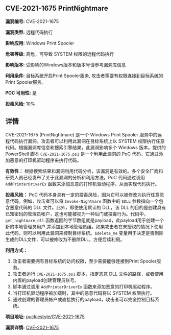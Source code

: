 ## CVE-2021-1675 PrintNightmare

**漏洞编号:** CVE-2021-1675

**漏洞类型:** 远程代码执行

**影响应用:** Windows Print Spooler

**危害等级:** 高危，可导致 SYSTEM 权限的远程代码执行

**影响版本:** 受影响的Windows版本和版本号请参考漏洞库信息

**利用条件:** 目标系统开启Print Spooler服务, 攻击者需要有权限连接到目标系统的Print Spooler服务。

**POC 可用性:** 是

**投毒风险:** 10%

## 详情

CVE-2021-1675 (PrintNightmare) 是一个 Windows Print Spooler 服务中的远程代码执行漏洞。攻击者可以利用此漏洞在目标系统上以 SYSTEM 权限执行任意代码。根据漏洞库信息和搜索引擎结果，此漏洞影响多个 Windows 版本。提供的 PowerShell 脚本 `CVE-2021-1675.ps1` 是一个利用此漏洞的 PoC 代码，它通过添加恶意的打印机驱动程序来执行代码。

**有效性：**
根据搜索结果和漏洞利用代码分析，该漏洞是有效的。多个安全厂商和研究人员已经发布了关于此漏洞的分析和利用方法。PoC 代码通过调用 `AddPrinterDriverEx` 函数来添加恶意的打印机驱动程序，从而实现代码执行。

**投毒风险：**
PoC 代码本身具有一定的投毒风险，因为它可以被修改为执行任意恶意代码。例如，攻击者可以将 `Invoke-Nightmare` 函数中的 `$DLL` 参数指向一个包含恶意代码的 DLL 文件。此外，即使使用默认的 DLL，该 DLL 的目的是创建具有已知密码的管理员帐户，这也可能被视为一种后门或投毒行为。代码中，`get_nightmare_dll` 函数返回的字节数组就是payload，此payload用于创建一个新的本地管理员用户,并添加到本地管理员组。如果攻击者在未授权的情况下使用此代码，则可以利用此漏洞来控制目标系统。`$delete_me` 变量用于决定是否删除生成的DLL文件，可以被修改为不删除DLL，方便后续利用。

**利用方式：**
1.  攻击者需要拥有目标系统的访问权限，至少需要能够连接到Print Spooler服务。
2.  攻击者运行 `CVE-2021-1675.ps1` 脚本，指定恶意 DLL 文件的路径，或者使用内置的payload创建管理员账号。
3.  脚本通过调用 `AddPrinterDriverEx` 函数来添加恶意的打印机驱动程序。
4.  当打印机驱动程序被加载时，其中的恶意代码将以 SYSTEM 权限执行。
5.  通过创建的管理员帐户或直接执行的payload，攻击者可以完全控制目标系统。

**项目地址:** [puckiestyle/CVE-2021-1675](https://github.com/puckiestyle/CVE-2021-1675)

**漏洞详情:** [CVE-2021-1675](https://nvd.nist.gov/vuln/detail/CVE-2021-1675)